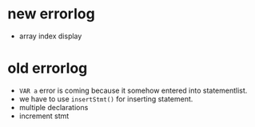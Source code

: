 # new errorlog

- array index display

# old errorlog

- `VAR a` error is coming because it somehow entered into statementlist.
- we have to use `insertStmt()` for inserting statement.
- multiple declarations
- increment stmt
